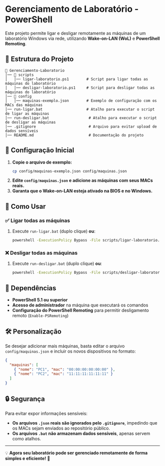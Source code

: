 # Gerenciamento de Laboratório - PowerShell

Este projeto permite ligar e desligar remotamente as máquinas de um laboratório Windows via rede, utilizando **Wake-on-LAN (WoL)** e **PowerShell Remoting**.

## 📁 Estrutura do Projeto
```
📂 Gerenciamento-Laboratorio
│── 📂 scripts
│   │── ligar-laboratorio.ps1        # Script para ligar todas as máquinas do laboratório
│   │── desligar-laboratorio.ps1     # Script para desligar todas as máquinas do laboratório
│── 📂 config
│   │── maquinas-exemplo.json        # Exemplo de configuração com os MACs das máquinas
│── run-ligar.bat                    # Atalho para executar o script de ligar as máquinas
│── run-desligar.bat                  # Atalho para executar o script de desligar as máquinas
│── .gitignore                        # Arquivo para evitar upload de dados sensíveis
│── README.md                         # Documentação do projeto
```

## 🔧 Configuração Inicial

1. **Copie o arquivo de exemplo:**
   ```sh
   cp config/maquinas-exemplo.json config/maquinas.json
   ```
2. **Edite `config/maquinas.json` e adicione as máquinas com seus MACs reais.**
3. **Garanta que o Wake-on-LAN esteja ativado na BIOS e no Windows.**

## 🚀 Como Usar

### ✅ Ligar todas as máquinas
1. Execute `run-ligar.bat` (duplo clique) **ou**:
   ```sh
   powershell -ExecutionPolicy Bypass -File scripts/ligar-laboratorio.ps1
   ```

### ❌ Desligar todas as máquinas
1. Execute `run-desligar.bat` (duplo clique) **ou**:
   ```sh
   powershell -ExecutionPolicy Bypass -File scripts/desligar-laboratorio.ps1
   ```

## 📌 Dependências
- **PowerShell 5.1 ou superior**
- **Acesso de administrador** na máquina que executará os comandos
- **Configuração do PowerShell Remoting** para permitir desligamento remoto (`Enable-PSRemoting`)

## 🛠️ Personalização
Se desejar adicionar mais máquinas, basta editar o arquivo `config/maquinas.json` e incluir os novos dispositivos no formato:
```json
{
  "maquinas": [
    { "nome": "PC1", "mac": "00:00:00:00:00:00" },
    { "nome": "PC2", "mac": "11:11:11:11:11:11" }
  ]
}
```

## 🔒 Segurança
Para evitar expor informações sensíveis:
- **Os arquivos `.json` reais são ignorados pelo `.gitignore`**, impedindo que os MACs sejam enviados ao repositório público.
- **Os arquivos `.bat` não armazenam dados sensíveis**, apenas servem como atalhos.

---
💡 **Agora seu laboratório pode ser gerenciado remotamente de forma simples e eficiente!** 🚀
